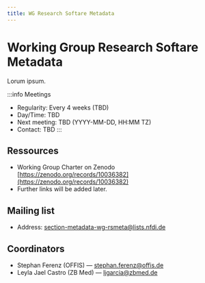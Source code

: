 ```yaml
---
title: WG Research Softare Metadata
---
```


# Working Group Research Softare Metadata

Lorum ipsum.

:::info Meetings
- Regularity: Every 4 weeks (TBD)
- Day/Time: TBD
- Next meeting: TBD (YYYY-MM-DD, HH:MM TZ)
- Contact: TBD
:::

## Ressources

- Working Group Charter on Zenodo [https://zenodo.org/records/10036382](https://zenodo.org/records/10036382)
- Further links will be added later.

## Mailing list

- Address: section-metadata-wg-rsmeta@lists.nfdi.de

## Coordinators

- Stephan Ferenz (OFFIS) — stephan.ferenz@offis.de
- Leyla Jael Castro (ZB Med) — ljgarcia@zbmed.de

